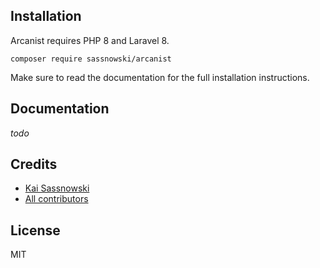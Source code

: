 ## Installation

Arcanist requires PHP 8 and Laravel 8.

```
composer require sassnowski/arcanist
```

Make sure to read the documentation for the full installation instructions.

## Documentation

_todo_

## Credits

- [Kai Sassnowski](https://github.com/ksassnowski)
- [All contributors](https://github.com/ksassnowski/venture/contributors)

## License

MIT